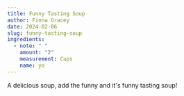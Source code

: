 ```yaml
---
title: Funny Tasting Soup
author: Fiona Gracey
date: 2024-02-06
slug: funny-tasting-soup
ingredients:
  - note: " "
    amount: "2"
    measurement: Cups
    name: yo
---
```


A delicious soup, add the funny and it's funny tasting soup!
